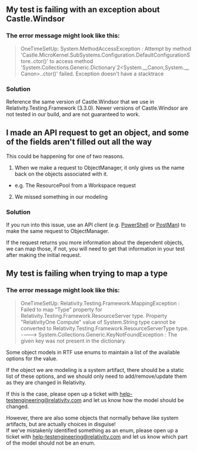 ﻿## My test is failing with an exception about Castle.Windsor

### The error message might look like this:  

> OneTimeSetUp: System.MethodAccessException : Attempt by method 'Castle.MicroKernel.SubSystems.Configuration.DefaultConfigurationStore..ctor()' to access method 'System.Collections.Generic.Dictionary`2<System.__Canon,System.__Canon>..ctor()' failed.
> Exception doesn't have a stacktrace

### Solution 

Reference the same version of Castle.Windsor that we use in Relativity.Testing.Framework (3.3.0).
Newer versions of Castle.Windsor are not tested in our build, and are not guaranteed to work.

## I made an API request to get an object, and some of the fields aren't filled out all the way

This could be happening for one of two reasons.

1. When we make a request to ObjectManager, it only gives us the name back on the objects associated with it.
  * e.g. The ResourcePool from a Workspace request
2. We missed something in our modeling

### Solution 

If you run into this issue, use an API client (e.g. [PowerShell](https://docs.microsoft.com/en-us/powershell/module/microsoft.powershell.utility/invoke-restmethod?view=powershell-7.1) or [PostMan](https://www.postman.com/)) to make the same request to ObjectManager.

If the request returns you more information about the dependent objects, we can map those, if not, you will need to get that information in your test after making the initial request.

## My test is failing when trying to map a type

### The error message might look like this:  

> OneTimeSetUp: Relativity.Testing.Framework.MappingException : Failed to map "Type" property for Relativity.Testing.Framework.ResourceServer type. Property "RelativityOne Compute" value of System.String type cannot be converted to Relativity.Testing.Framework.ResourceServerType type.
> ----> System.Collections.Generic.KeyNotFoundException : The given key was not present in the dictionary.

Some object models in RTF use enums to maintain a list of the available options for the value.  

If the object we are modeling is a system artifact, there should be a static list of these options, and we should only need to add/remove/update them as they are changed in Relativity.

If this is the case, please open up a ticket with <help-testengineering@relativity.com> and let us know how the model should be changed.

However, there are also some objects that normally behave like system artifacts, but are actually choices in disguise!  
If we've mistakenly identified something as an enum, please open up a ticket with <help-testengineering@relativity.com> and let us know which part of the model should not be an enum.
